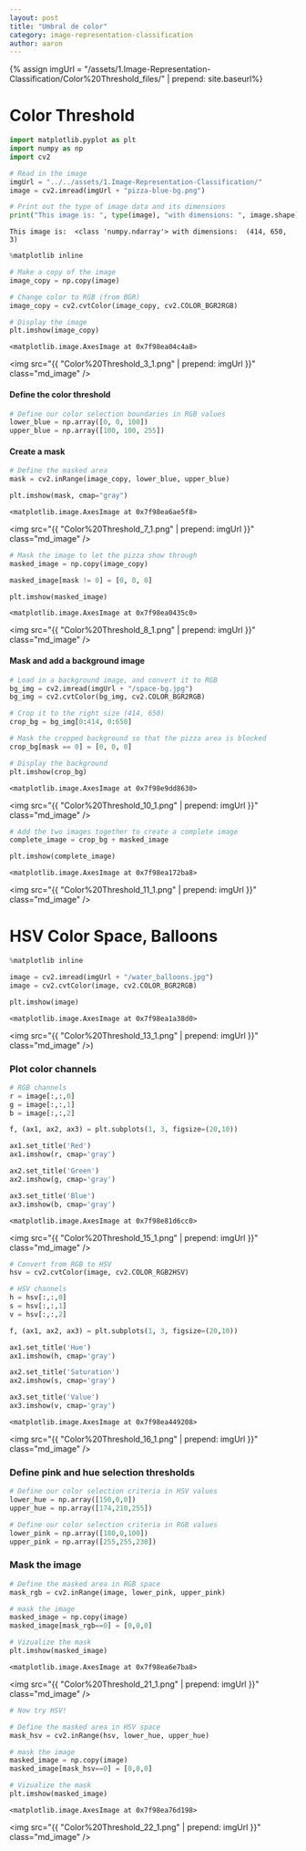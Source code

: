 ```yaml
---
layout: post
title: "Umbral de color"
category: image-representation-classification
author: aaron
---
```

{% assign imgUrl = "/assets/1.Image-Representation-Classification/Color%20Threshold_files/" | prepend: site.baseurl%}

# Color Threshold


```python
import matplotlib.pyplot as plt
import numpy as np
import cv2
```


```python
# Read in the image
imgUrl = "../../assets/1.Image-Representation-Classification/"
image = cv2.imread(imgUrl + "pizza-blue-bg.png")

# Print out the type of image data and its dimensions
print("This image is: ", type(image), "with dimensions: ", image.shape)
```

    This image is:  <class 'numpy.ndarray'> with dimensions:  (414, 650, 3)



```python
%matplotlib inline

# Make a copy of the image
image_copy = np.copy(image)

# Change color to RGB (from BGR)
image_copy = cv2.cvtColor(image_copy, cv2.COLOR_BGR2RGB)

# Display the image
plt.imshow(image_copy)
```




    <matplotlib.image.AxesImage at 0x7f98ea04c4a8>



<img src="{{ "Color%20Threshold_3_1.png" | prepend: imgUrl }}" class="md_image" />


#### Define the color threshold


```python
# Define our color selection boundaries in RGB values
lower_blue = np.array([0, 0, 100])
upper_blue = np.array([100, 100, 255])
```

#### Create a mask


```python
# Define the masked area
mask = cv2.inRange(image_copy, lower_blue, upper_blue)

plt.imshow(mask, cmap="gray")
```




    <matplotlib.image.AxesImage at 0x7f98ea6ae5f8>



<img src="{{ "Color%20Threshold_7_1.png" | prepend: imgUrl }}" class="md_image" />



```python
# Mask the image to let the pizza show through
masked_image = np.copy(image_copy)

masked_image[mask != 0] = [0, 0, 0]

plt.imshow(masked_image)
```




    <matplotlib.image.AxesImage at 0x7f98ea0435c0>



<img src="{{ "Color%20Threshold_8_1.png" | prepend: imgUrl }}" class="md_image" />


#### Mask and add a background image


```python
# Load in a background image, and convert it to RGB
bg_img = cv2.imread(imgUrl + "/space-bg.jpg")
bg_img = cv2.cvtColor(bg_img, cv2.COLOR_BGR2RGB)

# Crop it to the right size (414, 650)
crop_bg = bg_img[0:414, 0:650]

# Mask the cropped background so that the pizza area is blocked
crop_bg[mask == 0] = [0, 0, 0]

# Display the background
plt.imshow(crop_bg)
```




    <matplotlib.image.AxesImage at 0x7f98e9dd8630>



<img src="{{ "Color%20Threshold_10_1.png" | prepend: imgUrl }}" class="md_image" />



```python
# Add the two images together to create a complete image
complete_image = crop_bg + masked_image

plt.imshow(complete_image)
```




    <matplotlib.image.AxesImage at 0x7f98ea172ba8>



<img src="{{ "Color%20Threshold_11_1.png" | prepend: imgUrl }}" class="md_image" />


# HSV Color Space, Balloons


```python
%matplotlib inline

image = cv2.imread(imgUrl + "/water_balloons.jpg")
image = cv2.cvtColor(image, cv2.COLOR_BGR2RGB)

plt.imshow(image)
```




    <matplotlib.image.AxesImage at 0x7f98ea1a38d0>



<img src="{{ "Color%20Threshold_13_1.png" | prepend: imgUrl }}" class="md_image" />)


### Plot color channels


```python
# RGB channels
r = image[:,:,0]
g = image[:,:,1]
b = image[:,:,2]

f, (ax1, ax2, ax3) = plt.subplots(1, 3, figsize=(20,10))

ax1.set_title('Red')
ax1.imshow(r, cmap='gray')

ax2.set_title('Green')
ax2.imshow(g, cmap='gray')

ax3.set_title('Blue')
ax3.imshow(b, cmap='gray')
```




    <matplotlib.image.AxesImage at 0x7f98e81d6cc0>



<img src="{{ "Color%20Threshold_15_1.png" | prepend: imgUrl }}" class="md_image" />



```python
# Convert from RGB to HSV
hsv = cv2.cvtColor(image, cv2.COLOR_RGB2HSV)

# HSV channels
h = hsv[:,:,0]
s = hsv[:,:,1]
v = hsv[:,:,2]

f, (ax1, ax2, ax3) = plt.subplots(1, 3, figsize=(20,10))

ax1.set_title('Hue')
ax1.imshow(h, cmap='gray')

ax2.set_title('Saturation')
ax2.imshow(s, cmap='gray')

ax3.set_title('Value')
ax3.imshow(v, cmap='gray')
```




    <matplotlib.image.AxesImage at 0x7f98ea449208>


<img src="{{ "Color%20Threshold_16_1.png" | prepend: imgUrl }}" class="md_image" />


### Define pink and hue selection thresholds


```python
# Define our color selection criteria in HSV values
lower_hue = np.array([150,0,0]) 
upper_hue = np.array([174,210,255])
```


```python
# Define our color selection criteria in RGB values
lower_pink = np.array([180,0,100]) 
upper_pink = np.array([255,255,230])
```

### Mask the image


```python
# Define the masked area in RGB space
mask_rgb = cv2.inRange(image, lower_pink, upper_pink)

# mask the image
masked_image = np.copy(image)
masked_image[mask_rgb==0] = [0,0,0]

# Vizualize the mask
plt.imshow(masked_image)
```




    <matplotlib.image.AxesImage at 0x7f98ea6e7ba8>



<img src="{{ "Color%20Threshold_21_1.png" | prepend: imgUrl }}" class="md_image" />



```python
# Now try HSV!

# Define the masked area in HSV space
mask_hsv = cv2.inRange(hsv, lower_hue, upper_hue)

# mask the image
masked_image = np.copy(image)
masked_image[mask_hsv==0] = [0,0,0]

# Vizualize the mask
plt.imshow(masked_image)
```




    <matplotlib.image.AxesImage at 0x7f98ea76d198>



<img src="{{ "Color%20Threshold_22_1.png" | prepend: imgUrl }}" class="md_image" />
